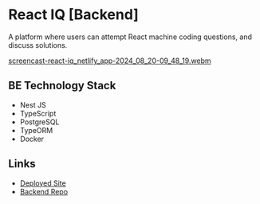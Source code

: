 # React IQ [Backend]

A platform where users can attempt React machine coding questions, and discuss solutions. 

[screencast-react-iq_netlify_app-2024_08_20-09_48_19.webm](https://github.com/user-attachments/assets/16caf303-3485-4faf-8489-7d06e02b5fd8)

## BE Technology Stack

- Nest JS
- TypeScript
- PostgreSQL
- TypeORM
- Docker

## Links

- [Deployed Site](https://react-iq.netlify.app/)
- [Backend Repo](https://github.com/Hamzah-Ahmad/react-iq-fe)
